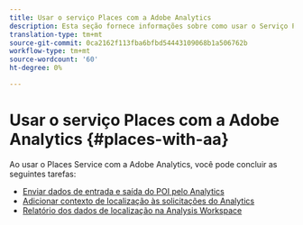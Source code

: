 ```yaml
---
title: Usar o serviço Places com a Adobe Analytics
description: Esta seção fornece informações sobre como usar o Serviço Places com a Adobe Analytics.
translation-type: tm+mt
source-git-commit: 0ca2162f113fba6bfbd54443109068b1a506762b
workflow-type: tm+mt
source-wordcount: '60'
ht-degree: 0%

---
```



# Usar o serviço Places com a Adobe Analytics {#places-with-aa}

Ao usar o Places Service com a Adobe Analytics, você pode concluir as seguintes tarefas:

* [Enviar dados de entrada e saída do POI pelo Analytics](/help/use-places-with-other-solutions/places-adobe-analytics/use-places-adobe-analytics.md)
* [Adicionar contexto de localização às solicitações do Analytics](/help/use-places-with-other-solutions/places-adobe-analytics/run-reports-aa-places-data.md)
* [Relatório dos dados de localização na Analysis Workspace](/help/use-places-with-other-solutions/places-adobe-analytics/run-reports-aa-places-data.md)